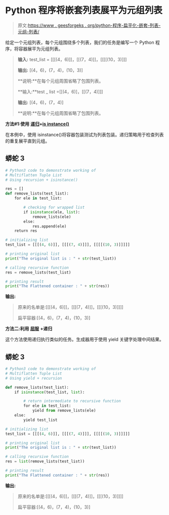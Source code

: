 # Python 程序将嵌套列表展平为元组列表

> 原文:[https://www . geesforgeks . org/python-程序-扁平化-嵌套-列表-元组-列表/](https://www.geeksforgeeks.org/python-program-to-flatten-nested-list-to-tuple-list/)

给定一个元组列表，每个元组围绕多个列表，我们的任务是编写一个 Python 程序，将容器展平为元组列表。

> **输入:** test_list = [[[(4，6)]]，[[(7，4)]]，[[[[(10，3)]]]
> 
> **输出:** [(4，6)，(7，4)，(10，3)]
> 
> **说明:**在每个元组周围省略了包围列表。
> 
> **输入:**test _ list =[[(4，6)]，[[(7，4)]]]
> 
> **输出:** [(4，6)，(7，4)]
> 
> **说明:**在每个元组周围省略了包围列表。

**方法#1:使用** [**递归**](https://www.geeksforgeeks.org/recursion/)**+**[**is instance()**](https://www.geeksforgeeks.org/python-isinstance-method/)

在本例中，使用 isinstance()将容器包装测试为列表包装。递归策略用于检查列表的重复展平直到元组。

## 蟒蛇 3

```py
# Python3 code to demonstrate working of
# Multiflatten Tuple List
# Using recursion + isinstance()

res = []
def remove_lists(test_list):
    for ele in test_list:

        # checking for wrapped list
        if isinstance(ele, list):
            remove_lists(ele)
        else:
            res.append(ele)
    return res

# initializing list
test_list = [[[(4, 6)]], [[[(7, 4)]]], [[[[(10, 3)]]]]]

# printing original list
print("The original list is : " + str(test_list))

# calling recursive function
res = remove_lists(test_list)

# printing result
print("The Flattened container : " + str(res))
```

**输出:**

> 原来的名单是:[[[(4，6)]]，[[[(7，4)]]，[[[(10，3)]]]]
> 
> 扁平容器:[(4，6)，(7，4)，(10，3)]

**方法二:利用** [**屈服**](https://www.geeksforgeeks.org/python-yield-keyword/) **+递归**

这个方法使用递归执行类似的任务。生成器用于使用 yield 关键字处理中间结果。

## 蟒蛇 3

```py
# Python3 code to demonstrate working of
# Multiflatten Tuple List
# Using yield + recursion

def remove_lists(test_list):
    if isinstance(test_list, list):

        # return intermediate to recursive function
        for ele in test_list:
            yield from remove_lists(ele)
    else:
        yield test_list

# initializing list
test_list = [[[(4, 6)]], [[[(7, 4)]]], [[[[(10, 3)]]]]]

# printing original list
print("The original list is : " + str(test_list))

# calling recursive function
res = list(remove_lists(test_list))

# printing result
print("The Flattened container : " + str(res))
```

**输出:**

> 原来的名单是:[[[(4，6)]]，[[[(7，4)]]，[[[(10，3)]]]]
> 
> 扁平容器:[(4，6)，(7，4)，(10，3)]